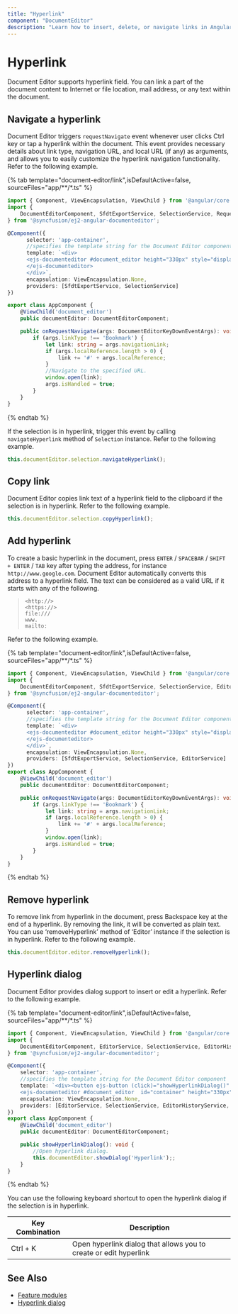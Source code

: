 ```yaml
---
title: "Hyperlink"
component: "DocumentEditor"
description: "Learn how to insert, delete, or navigate links in Angular document editor."
---
```


# Hyperlink

Document Editor supports hyperlink field. You can link a part of the document content to Internet or file location, mail address, or any text within the document.

## Navigate a hyperlink

Document Editor triggers `requestNavigate` event whenever user clicks Ctrl key or tap a hyperlink within the document. This event provides necessary details about link type, navigation URL, and local URL (if any) as arguments, and allows you to easily customize the hyperlink navigation functionality. Refer to the following example.

{% tab template="document-editor/link",isDefaultActive=false, sourceFiles="app/**/*.ts" %}

```typescript
import { Component, ViewEncapsulation, ViewChild } from '@angular/core';
import {
    DocumentEditorComponent, SfdtExportService, SelectionService, RequestNavigateEventArgs
} from '@syncfusion/ej2-angular-documenteditor';

@Component({
      selector: 'app-container',
      //specifies the template string for the Document Editor component
      template: `<div>
      <ejs-documenteditor #document_editor height="330px" style="display:block" [isReadOnly]=false [enableSelection]=true [enableSfdtExport]=true [enableEditor]=true (requestNavigate)="onRequestNavigate($event)">
      </ejs-documenteditor>
      </div>`,
      encapsulation: ViewEncapsulation.None,
      providers: [SfdtExportService, SelectionService]
})

export class AppComponent {
    @ViewChild('document_editor')
    public documentEditor: DocumentEditorComponent;

    public onRequestNavigate(args: DocumentEditorKeyDownEventArgs): void {
        if (args.linkType !== 'Bookmark') {
            let link: string = args.navigationLink;
            if (args.localReference.length > 0) {
                link += '#' + args.localReference;
            }
            //Navigate to the specified URL.
            window.open(link);
            args.isHandled = true;
        }
    }
}
```

{% endtab %}

If the selection is in hyperlink, trigger this event by calling `navigateHyperlink` method of `Selection` instance. Refer to the following example.

```typescript
this.documentEditor.selection.navigateHyperlink();
```

## Copy link

Document Editor copies link text of a hyperlink field to the clipboard if the selection is in hyperlink. Refer to the following example.

```typescript
this.documentEditor.selection.copyHyperlink();
```

## Add hyperlink

To create a basic hyperlink in the document, press `ENTER` / `SPACEBAR` / `SHIFT + ENTER` / `TAB` key after typing the address, for instance `http://www.google.com`. Document Editor automatically converts this address to a hyperlink field. The text can be considered as a valid URL if it starts with any of the following.

> `<http://>`<br>
> `<https://>`<br>
> `file:///`<br>
> `www.`<br>
> `mailto:`<br>

Refer to the following example.

{% tab template="document-editor/link",isDefaultActive=false, sourceFiles="app/**/*.ts" %}

```typescript
import { Component, ViewEncapsulation, ViewChild } from '@angular/core';
import {
    DocumentEditorComponent, SfdtExportService, SelectionService, EditorService, RequestNavigateEventArgs
} from '@syncfusion/ej2-angular-documenteditor';

@Component({
      selector: 'app-container',
      //specifies the template string for the Document Editor component
      template: `<div>
      <ejs-documenteditor #document_editor height="330px" style="display:block" [isReadOnly]=false [enableSelection]=true  [enableEditor]=true (requestNavigate)="onRequestNavigate($event)">
      </ejs-documenteditor>
      </div>`,
      encapsulation: ViewEncapsulation.None,
      providers: [SfdtExportService, SelectionService, EditorService]
})
export class AppComponent {
    @ViewChild('document_editor')
    public documentEditor: DocumentEditorComponent;

    public onRequestNavigate(args: DocumentEditorKeyDownEventArgs): void {
        if (args.linkType !== 'Bookmark') {
            let link: string = args.navigationLink;
            if (args.localReference.length > 0) {
                link += '#' + args.localReference;
            }
            window.open(link);
            args.isHandled = true;
        }
    }
}
```

{% endtab %}

## Remove hyperlink

To remove link from hyperlink in the document, press Backspace key at the end of a hyperlink. By removing the link, it will be converted as plain text. You can use ‘removeHyperlink’ method of ‘Editor’ instance if the selection is in hyperlink. Refer to the following example.

```typescript
this.documentEditor.editor.removeHyperlink();
```

## Hyperlink dialog

Document Editor provides dialog support to insert or edit a hyperlink. Refer to the following example.

{% tab template="document-editor/link",isDefaultActive=false, sourceFiles="app/**/*.ts" %}

```typescript
import { Component, ViewEncapsulation, ViewChild } from '@angular/core';
import {
    DocumentEditorComponent, EditorService, SelectionService, EditorHistoryService, HyperlinkDialogService, SfdtExportService
} from '@syncfusion/ej2-angular-documenteditor';

@Component({
    selector: 'app-container',
    //specifies the template string for the Document Editor component
    template: `<div><button ejs-button (click)="showHyperlinkDialog()" >Show Dialog</button>
    <ejs-documenteditor #document_editor  id="container" height="330px" style="display:block" [isReadOnly]=false [enableEditor]=true [enableSelection]=true [enableSfdtExport]=true [enableEditorHistory]=true [enableHyperlinkDialog]=true> </ejs-documenteditor></div>`,
    encapsulation: ViewEncapsulation.None,
    providers: [EditorService, SelectionService, EditorHistoryService, HyperlinkDialogService, SfdtExportService]
})
export class AppComponent {
    @ViewChild('document_editor')
    public documentEditor: DocumentEditorComponent;

    public showHyperlinkDialog(): void {
        //Open hyperlink dialog.
        this.documentEditor.showDialog('Hyperlink');;
    }
}
```

{% endtab %}

You can use the following keyboard shortcut to open the hyperlink dialog if the selection is in hyperlink.

| Key Combination | Description |
|-----------------|-------------|
|Ctrl + K | Open hyperlink dialog that allows you to create or edit hyperlink|

## See Also

* [Feature modules](../document-editor/feature-module/)
* [Hyperlink dialog](../document-editor/dialog#hyperlink-dialog)
